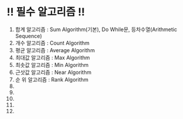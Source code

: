# !! 필수 알고리즘 !!

 1. 합계 알고리즘 : Sum Algorithm(기본), Do While문, 등차수열(Arithmetic Sequence)
 2. 개수 알고리즘 : Count Algorithm
 3. 평균 알고리즘 : Average Algorithm
 4. 최대값 알고리즘 : Max Algorithm
 5. 최솟값 알고리즘 : Min Algorithm
 6. 근삿값 알고리즘 : Near Algorithm
 7. 순 위 알고리즘 : Rank Algorithm
 8.
 9.
10.
11.
12.